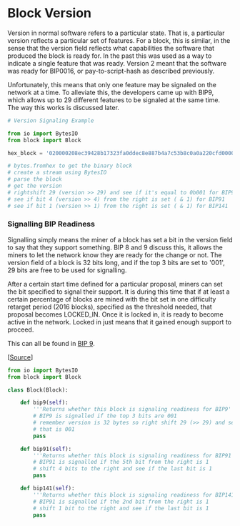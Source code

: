 
# Block Version

Version in normal software refers to a particular state. That is, a particular version reflects a particular set of features. For a block, this is similar, in the sense that the version field reflects what capabilities the software that produced the block is ready for. In the past this was used as a way to indicate a single feature that was ready. Version 2 meant that the software was ready for BIP0016, or pay-to-script-hash as described previously.

Unfortunately, this means that only one feature may be signaled on the network at a time. To alleviate this, the developers came up with BIP9, which allows up to 29 different features to be signaled at the same time. The way this works is discussed later.


```python
# Version Signaling Example

from io import BytesIO
from block import Block

hex_block = '020000208ec39428b17323fa0ddec8e887b4a7c53b8c0a0a220cfd0000000000000000005b0750fce0a889502d40508d39576821155e9c9e3f5c3157f961db38fd8b25be1e77a759e93c0118a4ffd71d'

# bytes.fromhex to get the binary block
# create a stream using BytesIO
# parse the block
# get the version
# rightshift 29 (version >> 29) and see if it's equal to 0b001 for BIP9
# see if bit 4 (version >> 4) from the right is set ( & 1) for BIP91
# see if bit 1 (version >> 1) from the right is set ( & 1) for BIP141
```

### Signalling BIP Readiness

Signalling simply means the miner of a block has set a bit in the version field to say that they support something. BIP 8 and 9 discuss this, it allows the miners to let the network know they are ready for the change or not. The version field of a block is 32 bits long, and if the top 3 bits are set to '001', 29 bits are free to be used for signalling.

After a certain start time defined for a particular proposal, miners can set the bit specified to signal their support. It is during this time that if at least a certain percentage of blocks are mined with the bit set in one difficulty retarget period (2016 blocks), specified as the threshold needed, that proposal becomes LOCKED_IN. Once it is locked in, it is ready to become active in the network. Locked in just means that it gained enough support to proceed.

This can all be found in [BIP 9](https://github.com/bitcoin/bips/blob/master/bip-0009.mediawiki). 

[[Source](https://bitcoin.stackexchange.com/a/56928)]


```python
from io import BytesIO
from block import Block

class Block(Block):

    def bip9(self):
        '''Returns whether this block is signaling readiness for BIP9'''
        # BIP9 is signalled if the top 3 bits are 001
        # remember version is 32 bytes so right shift 29 (>> 29) and see if
        # that is 001
        pass

    def bip91(self):
        '''Returns whether this block is signaling readiness for BIP91'''
        # BIP91 is signalled if the 5th bit from the right is 1
        # shift 4 bits to the right and see if the last bit is 1
        pass

    def bip141(self):
        '''Returns whether this block is signaling readiness for BIP141'''
        # BIP91 is signalled if the 2nd bit from the right is 1
        # shift 1 bit to the right and see if the last bit is 1
        pass
```
